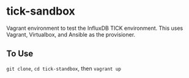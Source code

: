 # tick-sandbox
Vagrant environment to test the InfluxDB TICK environment.  This uses
Vagrant, Virtualbox, and Ansible as the provisioner.

## To Use
`git clone`, `cd tick-standbox`, then `vagrant up`
